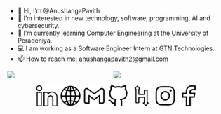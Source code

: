- 👋 Hi, I’m @AnushangaPavith
- 👀 I’m interested in new technology, software, programming, AI and cybersecurity.
- 🌱 I’m currently learning Computer Engineering at the University of Peradeniya.
- 💻 I am working as a Software Engineer Intern at GTN Technologies.
- 📫 How to reach me: anushangapavith2@gmail.com

<p>
<!-- <img align="left" width="51%" src="https://github-readme-stats-ruby-one.vercel.app/api?username=AnushangaPavith&count_private=true&show_icons=true&theme=default&include_all_commits=true" /> -->
  
 <img align="left" width="48%" src="https://github-readme-stats.vercel.app/api?username=AnushangaPavith&count_private=true&show_icons=true&theme=default" />

<img align="left" width="45%" src="https://github-readme-stats.vercel.app/api/top-langs/?username=AnushangaPavith&layout=compact&hide=css&langs_count=6" />
<!-- <img align="left" width="45%" src="https://github-readme-stats.vercel.app/api/top-langs/?username=AnushangaPavith&layout=compact&langs_count=6" /> -->
</p>

&nbsp;
<br/>

<p align="center">
  <a href="https://www.linkedin.com/in/anushanga-pavith/"><img src="png/linkedin_line_black.png" alt="Linkedin account" style="width:50px;height:50px;"></a>
  <a href="https://anushangapavith.nicepage.io/"><img src="png/web_line_black.png" alt="Website" style="width:50px;height:50px;"></a>
  <a href="mailto:anushangapavith2@gmail.com"><img src="png/gmail_line_black.png" alt="e-mail" style="width:50px;height:50px;"></a>
  <a href="https://github.com/AnushangaPavith"><img src="png/github_line_black.png" alt="Github account" style="width:50px;height:50px;"></a>
  <a href="https://www.hackerrank.com/e18_anushanga"><img src="png/hackerrank_line_black_new.png" alt="e-mail" style="width:50px;height:50px;"></a>
  <a href="https://www.instagram.com/anushanga_pavith?r=nametag"><img src="png/instagram_line_black.png" alt="Instagram" style="width:50px;height:50px;"></a>
  <a href="https://www.facebook.com/anushanga.pavith/"><img src="png/facebook_line_black.png" alt="Facebook account" style="width:50px;height:50px;"></a>
</p>
